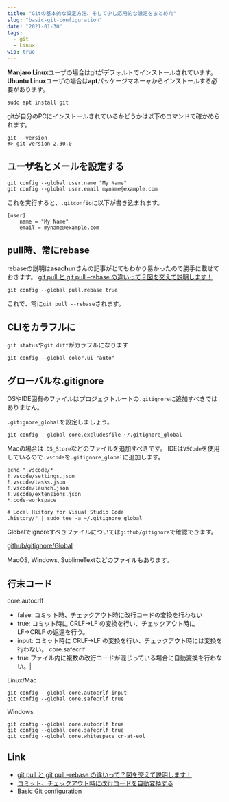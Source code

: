 ```yaml
---
title: "Gitの基本的な設定方法、そして少し応用的な設定をまとめた"
slug: "basic-git-configuration"
date: "2021-01-30"
tags:
  - git
  - Linux
wip: true
---
```


**Manjaro Linux**ユーザの場合はgitがデフォルトでインストールされています。
**Ubuntu Linux**ユーザの場合は**apt**パッケージマネーャからインストールする必要があります。

```
sudo apt install git
```

gitが自分のPCにインストールされているかどうかは以下のコマンドで確かめられます。
```
git --version
#> git version 2.30.0
```

## ユーザ名とメールを設定する

```
git config --global user.name "My Name"
git config --global user.email myname@example.com
```

これを実行すると、`.gitconfig`に以下が書き込まれます。
```
[user]
    name = "My Name"
    email = myname@example.com
```

## pull時、常にrebase

rebaseの説明は**asachun**さんの記事がとてもわかり易かったので勝手に載せておきます。
[git pull と git pull –rebase の違いって？図を交えて説明します！](https://kray.jp/blog/git-pull-rebase/)

```
git config --global pull.rebase true
```

これで、常に`git pull --rebase`されます。

## CLIをカラフルに

`git status`や`git diff`がカラフルになります
```
git config --global color.ui "auto"
```


## グローバルな.gitignore

OSやIDE固有のファイルはプロジェクトルートの`.gitignore`に追加すべきではありません。

`.gitignore_global`を設定しましょう。

```
git config --global core.excludesfile ~/.gitignore_global
```

Macの場合は`.DS_Store`などのファイルを追加すべきです。
IDEは`VSCode`を使用しているので`.vscode`を`.gitignore_global`に追加します。

```
echo ".vscode/*
!.vscode/settings.json
!.vscode/tasks.json
!.vscode/launch.json
!.vscode/extensions.json
*.code-workspace

# Local History for Visual Studio Code
.history/" | sudo tee -a ~/.gitignore_global
```

Globalでignoreすべきファイルについては`github/gitignore`で確認できます。


[github/gitignore/Global](https://github.com/github/gitignore/tree/master/Global)

MacOS, Windows, SublimeTextなどのファイルもあります。

## 行末コード

core.autocrlf
- false: コミット時、チェックアウト時に改行コードの変換を行わない
- true: コミット時に CRLF→LF の変換を行い、チェックアウト時に LF→CRLF の返還を行う。
- input: コミット時に CRLF→LF の変換を行い、チェックアウト時には変換を行わない。
core.safecrlf
- true ファイル内に複数の改行コードが混じっている場合に自動変換を行わない。|


Linux/Mac

```
git config --global core.autocrlf input
git config --global core.safecrlf true
```

Windows

```
git config --global core.autocrlf true
git config --global core.safecrlf true
git config --global core.whitespace cr-at-eol
```

## Link
- [git pull と git pull –rebase の違いって？図を交えて説明します！](https://kray.jp/blog/git-pull-rebase/)
- [コミット、チェックアウト時に改行コードを自動変換する](https://maku77.github.io/git/settings/autocrlf.html)
- [Basic Git configuration](https://lobotuerto.com/blog/basic-git-configuration/)
